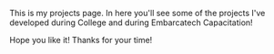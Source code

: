 This is my projects page. In here you'll see some of the projects I've developed during College and during Embarcatech Capacitation!

Hope you like it! Thanks for your time!
